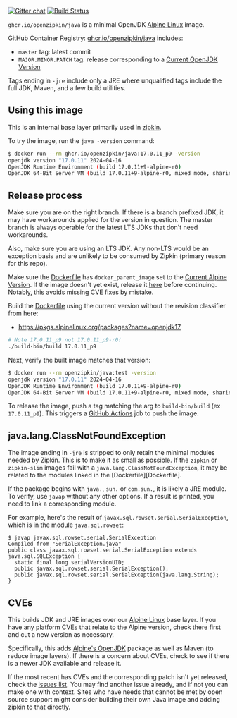 [![Gitter chat](http://img.shields.io/badge/gitter-join%20chat%20%E2%86%92-brightgreen.svg)](https://gitter.im/openzipkin/zipkin)
[![Build Status](https://github.com/openzipkin/docker-java/workflows/test/badge.svg)](https://github.com/openzipkin/docker-java/actions?query=workflow%3Atest)

`ghcr.io/openzipkin/java` is a minimal OpenJDK [Alpine Linux](https://github.com/openzipkin/docker-alpine) image.

GitHub Container Registry: [ghcr.io/openzipkin/java](https://github.com/orgs/openzipkin/packages/container/package/java) includes:
 * `master` tag: latest commit
 * `MAJOR.MINOR.PATCH` tag: release corresponding to a [Current OpenJDK Version](https://pkgs.alpinelinux.org/packages?name=openjdk17)

Tags ending in `-jre` include only a JRE where unqualified tags include the full JDK, Maven, and a
few build utilities.

## Using this image
This is an internal base layer primarily used in [zipkin](https://github.com/openzipkin/zipkin).

To try the image, run the `java -version` command:
```bash
$ docker run --rm ghcr.io/openzipkin/java:17.0.11_p9 -version
openjdk version "17.0.11" 2024-04-16
OpenJDK Runtime Environment (build 17.0.11+9-alpine-r0)
OpenJDK 64-Bit Server VM (build 17.0.11+9-alpine-r0, mixed mode, sharing)
```

## Release process

Make sure you are on the right branch. If there is a branch prefixed JDK, it
may have workarounds applied for the version in question. The master branch is
always operable for the latest LTS JDKs that don't need workarounds.

Also, make sure you are using an LTS JDK. Any non-LTS would be an exception
basis and are unlikely to be consumed by Zipkin (primary reason for this repo).

Make sure the [Dockerfile](Dockerfile) has `docker_parent_image` set to the
[Current Alpine Version](https://www.alpinelinux.org/downloads/). If the image
doesn't yet exist, release it [here](https://github.com/openzipkin/docker-alpine)
before continuing. Notably, this avoids missing CVE fixes by mistake.

Build the [Dockerfile](Dockerfile) using the current version without the
revision classifier from here:
 * https://pkgs.alpinelinux.org/packages?name=openjdk17
```bash
# Note 17.0.11_p9 not 17.0.11_p9-r0!
./build-bin/build 17.0.11_p9
```

Next, verify the built image matches that version:
```bash
$ docker run --rm openzipkin/java:test -version
openjdk version "17.0.11" 2024-04-16
OpenJDK Runtime Environment (build 17.0.11+9-alpine-r0)
OpenJDK 64-Bit Server VM (build 17.0.11+9-alpine-r0, mixed mode, sharing)
```

To release the image, push a tag matching the arg to `build-bin/build` (ex `17.0.11_p9`).
This triggers a [GitHub Actions](https://github.com/openzipkin/docker-java/actions) job to push the image.

## java.lang.ClassNotFoundException

The image ending in `-jre` is stripped to only retain the minimal modules needed by Zipkin. This is
to make it as small as possible. If the `zipkin` or `zipkin-slim` images fail with a
`java.lang.ClassNotFoundException`, it may be related to the modules linked in the [Dockerfile][Dockerfile].

If the package begins with `java.`, `sun.` or `com.sun.`, it is likely a JRE module. To verify, use
`javap` without any other options. If a result is printed, you need to link a corresponding module.

For example, here's the result of `javax.sql.rowset.serial.SerialException`, which is in the module
`java.sql.rowset`:
```
$ javap javax.sql.rowset.serial.SerialException
Compiled from "SerialException.java"
public class javax.sql.rowset.serial.SerialException extends java.sql.SQLException {
  static final long serialVersionUID;
  public javax.sql.rowset.serial.SerialException();
  public javax.sql.rowset.serial.SerialException(java.lang.String);
}
```

## CVEs

This builds JDK and JRE images over our [Alpine Linux](https://github.com/openzipkin/docker-alpine)
base layer. If you have any platform CVEs that relate to the Alpine version, check there first and
cut a new version as necessary.

Specifically, this adds [Alpine's OpenJDK](https://pkgs.alpinelinux.org/packages?name=openjdk17)
package as well as Maven (to reduce image layers). If there is a concern about CVEs, check to see if
there is a newer JDK available and release it.

If the most recent has CVEs and the corresponding patch isn't yet released, check the [issues list](https://gitlab.alpinelinux.org/search?group_id=2&project_id=1&repository_ref=master&scope=issues&search=openjdk).
You may find another issue already, and if not you can make one with context. Sites who have needs
that cannot be met by open source support might consider building their own Java image and adding
zipkin to that directly.
